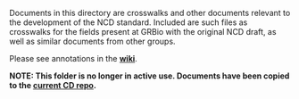 Documents in this directory are crosswalks and other documents relevant to the development of the NCD standard. Included are such files as crosswalks for the fields present at GRBio with the original NCD draft, as well as similar documents from other groups.

Please see annotations in the **[wiki](https://github.com/tdwg/ncd/wiki/Crosswalks-and-Use-Cases)**.

**NOTE: This folder is no longer in active use. Documents have been copied to the [current CD repo](https://github.com/tdwg/cd/tree/master/reference/crosswalks).**
